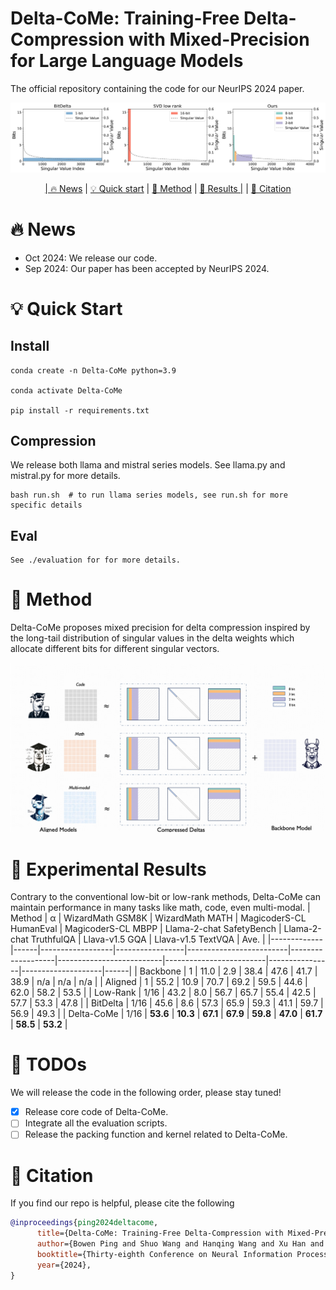 # Delta-CoMe: Training-Free Delta-Compression with Mixed-Precision for Large Language Models

The official repository containing the code for our NeurIPS 2024 paper. 

<img src="./assets/imgs/figure1_final.png" alt="Figure 1: Example Image" title="Figure 1: Example Image">

<p align="center">
  <a href="#-news">| 🔥 News</a> |
  <a href="#-quick-start">💡 Quick start</a> |
  <a href="#-method">🌈 Method</a> |
  <a href="#-experimental-results">🧪 Results |</a> |
  <a href="#-citation">📓 Citation</a> 
</p>

# 🔥 News
- Oct 2024: We release our code.
- Sep 2024: Our paper has been accepted by NeurIPS 2024.

# 💡 Quick Start
## Install
```
conda create -n Delta-CoMe python=3.9

conda activate Delta-CoMe

pip install -r requirements.txt 
```
## Compression
We release both llama and mistral series models. See llama.py and mistral.py for more details.
```
bash run.sh  # to run llama series models, see run.sh for more specific details
```
## Eval
```
See ./evaluation for for more details.
```

# 🌈 Method
Delta-CoMe proposes mixed precision for delta compression inspired by the long-tail distribution of singular values in the delta weights which allocate different bits for different singular vectors.

<img src="./assets/imgs/method.png" alt="Figure 1: Example Image" title="Figure 1: Example Image">

# 🧪 Experimental Results
Contrary to the conventional low-bit or low-rank methods, Delta-CoMe can maintain performance in many tasks like math, code, even multi-modal.
| Method      | α    | WizardMath GSM8K | WizardMath MATH | MagicoderS-CL HumanEval | MagicoderS-CL MBPP | Llama-2-chat SafetyBench | Llama-2-chat TruthfulQA | Llava-v1.5 GQA | Llava-v1.5 TextVQA | Ave. |
|-------------|------|------------------|-----------------|-------------------------|-------------------|--------------------------|-------------------------|----------------|--------------------|------|
| Backbone    | 1    | 11.0             | 2.9             | 38.4                    | 47.6              | 41.7                     | 38.9                    | n/a            | n/a                | n/a  |
| Aligned     | 1    | 55.2             | 10.9            | 70.7                    | 69.2              | 59.5                     | 44.6                    | 62.0           | 58.2               | 53.5 |
| Low-Rank    | 1/16 | 43.2             | 8.0             | 56.7                    | 65.7              | 55.4                     | 42.5                    | 57.7           | 53.3               | 47.8 |
| BitDelta    | 1/16 | 45.6             | 8.6             | 57.3                    | 65.9              | 59.3                     | 41.1                    | 59.7           | 56.9               | 49.3 |
| Delta-CoMe  | 1/16 | **53.6**         | **10.3**        | **67.1**                | **67.9**          | **59.8**                 | **47.0**                | **61.7**       | **58.5**           | **53.2** |


# 🔬 TODOs
We will release the code in the following order, please stay tuned!

- [x] Release core code of Delta-CoMe.
- [ ] Integrate all the evaluation scripts.
- [ ] Release the packing function and kernel related to Delta-CoMe.

# 📓 Citation
If you find our repo is helpful, please cite the following 
```bibtex
@inproceedings{ping2024deltacome,
      title={Delta-CoMe: Training-Free Delta-Compression with Mixed-Precision for Large Language Models}, 
      author={Bowen Ping and Shuo Wang and Hanqing Wang and Xu Han and Yuzhuang Xu and Yukun Yan and Yun Chen and Baobao Chang and Zhiyuan Liu and Maosong Sun},
      booktitle={Thirty-eighth Conference on Neural Information Processing Systems}
      year={2024},
}
```